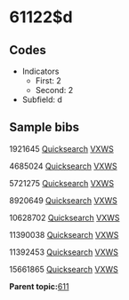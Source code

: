 # 61122$d

## Codes

-   Indicators
    -   First: 2
    -   Second: 2
-   Subfield: d

## Sample bibs

1921645 [Quicksearch](https://search.library.yale.edu/catalog/1921645) [VXWS](http://prodorbis.library.yale.edu:7014/vxws/GetHoldingsService?bibId=1921645)

4685024 [Quicksearch](https://search.library.yale.edu/catalog/4685024) [VXWS](http://prodorbis.library.yale.edu:7014/vxws/GetHoldingsService?bibId=4685024)

5721275 [Quicksearch](https://search.library.yale.edu/catalog/5721275) [VXWS](http://prodorbis.library.yale.edu:7014/vxws/GetHoldingsService?bibId=5721275)

8920649 [Quicksearch](https://search.library.yale.edu/catalog/8920649) [VXWS](http://prodorbis.library.yale.edu:7014/vxws/GetHoldingsService?bibId=8920649)

10628702 [Quicksearch](https://search.library.yale.edu/catalog/10628702) [VXWS](http://prodorbis.library.yale.edu:7014/vxws/GetHoldingsService?bibId=10628702)

11390038 [Quicksearch](https://search.library.yale.edu/catalog/11390038) [VXWS](http://prodorbis.library.yale.edu:7014/vxws/GetHoldingsService?bibId=11390038)

11392453 [Quicksearch](https://search.library.yale.edu/catalog/11392453) [VXWS](http://prodorbis.library.yale.edu:7014/vxws/GetHoldingsService?bibId=11392453)

15661865 [Quicksearch](https://search.library.yale.edu/catalog/15661865) [VXWS](http://prodorbis.library.yale.edu:7014/vxws/GetHoldingsService?bibId=15661865)

**Parent topic:**[611](../../tags/611/611.md)

